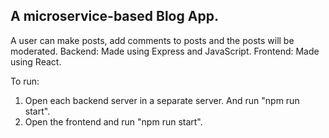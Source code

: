 ## A microservice-based Blog App.

A user can make posts, add comments to posts and the posts will be moderated.
Backend: Made using Express and JavaScript.
Frontend: Made using React.

To run:
1. Open each backend server in a separate server. And run "npm run start".
3. Open the frontend and run "npm run start".
